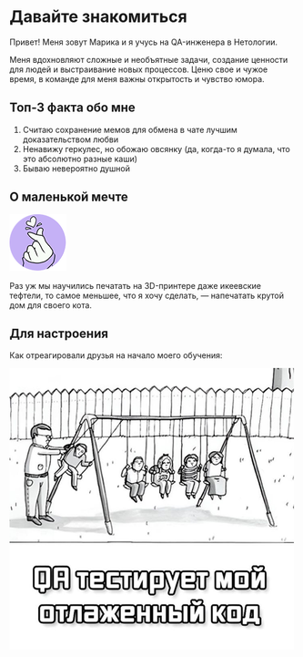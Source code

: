# Давайте знакомиться

Привет! Меня зовут Марика и я учусь на QA-инженера в Нетологии. 

Меня вдохновляют сложные и необъятные задачи, создание ценности для людей и выстраивание новых процессов. Ценю свое и чужое время, в команде для меня важны открытость и чувство юмора.

## Топ-3 факта обо мне
1. Считаю сохранение мемов для обмена в чате лучшим доказательством любви
2. Ненавижу геркулес, но обожаю овсянку (да, когда-то я думала, что это абсолютно разные каши)
3. Бываю невероятно душной

## О маленькой мечте

![Like](dreams.png)

Раз уж мы научились печатать на 3D-принтере даже икеевские тефтели, то самое меньшее, что я хочу сделать, — напечатать крутой дом для своего кота.

## Для настроения

Как отреагировали друзья на начало моего обучения:

![Friends](kek.png)